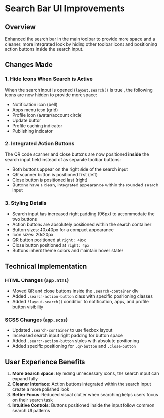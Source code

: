 # Search Bar UI Improvements

## Overview
Enhanced the search bar in the main toolbar to provide more space and a cleaner, more integrated look by hiding other toolbar icons and positioning action buttons inside the search input.

## Changes Made

### 1. Hide Icons When Search is Active
When the search input is opened (`layout.search()` is true), the following icons are now hidden to provide more space:
- Notification icon (bell)
- Apps menu icon (grid)
- Profile icon (avatar/account circle)
- Update button
- Profile caching indicator
- Publishing indicator

### 2. Integrated Action Buttons
The QR code scanner and close buttons are now positioned **inside** the search input field instead of as separate toolbar buttons:
- Both buttons appear on the right side of the search input
- QR scanner button is positioned first (left)
- Close button is positioned last (right)
- Buttons have a clean, integrated appearance within the rounded search input

### 3. Styling Details
- Search input has increased right padding (96px) to accommodate the two buttons
- Action buttons are absolutely positioned within the search container
- Button sizes: 40x40px for a compact appearance
- Icon sizes: 20x20px
- QR button positioned at `right: 48px`
- Close button positioned at `right: 4px`
- Buttons inherit theme colors and maintain hover states

## Technical Implementation

### HTML Changes (`app.html`)
- Moved QR and close buttons inside the `.search-container` div
- Added `.search-action-button` class with specific positioning classes
- Added `!layout.search()` condition to notification, apps, and profile button visibility

### SCSS Changes (`app.scss`)
- Updated `.search-container` to use flexbox layout
- Increased search input right padding for button space
- Added `.search-action-button` styles with absolute positioning
- Added specific positioning for `.qr-button` and `.close-button`

## User Experience Benefits
1. **More Search Space**: By hiding unnecessary icons, the search input can expand fully
2. **Cleaner Interface**: Action buttons integrated within the search input create a more polished look
3. **Better Focus**: Reduced visual clutter when searching helps users focus on their search task
4. **Intuitive Controls**: Buttons positioned inside the input follow common search UI patterns
